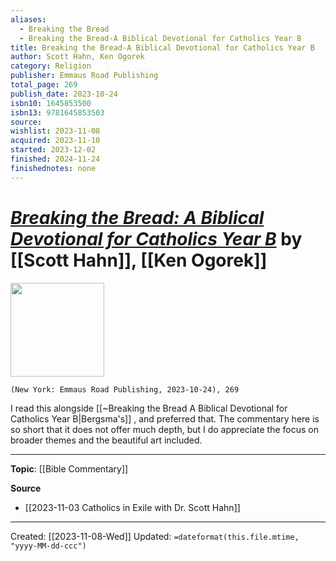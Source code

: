 ```yaml
---
aliases:
  - Breaking the Bread
  - Breaking the Bread-A Biblical Devotional for Catholics Year B
title: Breaking the Bread-A Biblical Devotional for Catholics Year B
author: Scott Hahn, Ken Ogorek
category: Religion
publisher: Emmaus Road Publishing
total_page: 269
publish_date: 2023-10-24
isbn10: 1645853500
isbn13: 9781645853503
source: 
wishlist: 2023-11-08
acquired: 2023-11-10
started: 2023-12-02
finished: 2024-11-24
finishednotes: none
---
```

# *[Breaking the Bread: A Biblical Devotional for Catholics Year B]()* by [[Scott Hahn]], [[Ken Ogorek]]

<img src="http://books.google.com/books/content?id=b9HeEAAAQBAJ&printsec=frontcover&img=1&zoom=1&edge=curl&source=gbs_api" width=150>

`(New York: Emmaus Road Publishing, 2023-10-24), 269`

I read this alongside [[~Breaking the Bread A Biblical Devotional for Catholics Year B|Bergsma's]] , and preferred that. The commentary here is so short that it does not offer much depth, but I do appreciate the focus on broader themes and the beautiful art included.

--- 
**Topic**: [[Bible Commentary]]

**Source**
- [[2023-11-03 Catholics in Exile with Dr. Scott Hahn]]
 

---
Created: [[2023-11-08-Wed]]
Updated: `=dateformat(this.file.mtime, "yyyy-MM-dd-ccc")`